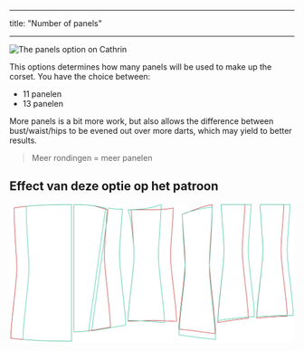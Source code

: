 - - -
title: "Number of panels"
- - -

![The panels option on Cathrin](./panels.svg)

This options determines how many panels will be used to make up the corset. You have the choice between:

- 11 panelen
- 13 panelen

More panels is a bit more work, but also allows the difference between bust/waist/hips to be evened out over more darts, which may yield to better results.

> Meer rondingen = meer panelen

## Effect van deze optie op het patroon

![This image shows the effect of this option by superimposing several variants that have a different value for this option](cathrin_panels_sample.svg "Effect of this option on the pattern")
